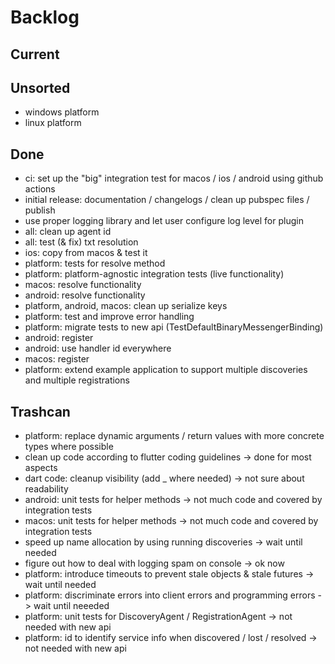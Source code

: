 # Backlog

## Current

## Unsorted

- windows platform
- linux platform

## Done

- ci: set up the "big" integration test for macos / ios / android using github actions
- initial release: documentation / changelogs / clean up pubspec files / publish
- use proper logging library and let user configure log level for plugin
- all: clean up agent id
- all: test (& fix) txt resolution
- ios: copy from macos & test it
- platform: tests for resolve method
- platform: platform-agnostic integration tests (live functionality)
- macos: resolve functionality
- android: resolve functionality
- platform, android, macos: clean up serialize keys
- platform: test and improve error handling
- platform: migrate tests to new api (TestDefaultBinaryMessengerBinding)
- android: register
- android: use handler id everywhere
- macos: register
- platform: extend example application to support multiple discoveries and multiple registrations

## Trashcan

- platform: replace dynamic arguments / return values with more concrete types where possible
- clean up code according to flutter coding guidelines -> done for most aspects
- dart code: cleanup visibility (add _ where needed) -> not sure about readability
- android: unit tests for helper methods -> not much code and covered by integration tests
- macos: unit tests for helper methods -> not much code and covered by integration tests
- speed up name allocation by using running discoveries -> wait until needed
- figure out how to deal with logging spam on console -> ok now
- platform: introduce timeouts to prevent stale objects & stale futures -> wait until needed
- platform: discriminate errors into client errors and programming errors -> wait until neeeded
- platform: unit tests for DiscoveryAgent / RegistrationAgent -> not needed with new api
- platform: id to identify service info when discovered / lost / resolved -> not needed with new api
